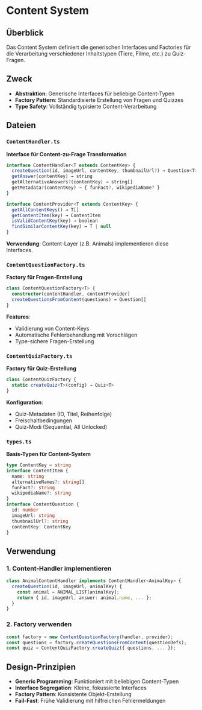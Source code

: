 # Content System

## Überblick

Das Content System definiert die generischen Interfaces und Factories für die Verarbeitung verschiedener Inhaltstypen (Tiere, Filme, etc.) zu Quiz-Fragen.

## Zweck

- **Abstraktion**: Generische Interfaces für beliebige Content-Typen
- **Factory Pattern**: Standardisierte Erstellung von Fragen und Quizzes
- **Type Safety**: Vollständig typisierte Content-Verarbeitung

## Dateien

### `ContentHandler.ts`

**Interface für Content-zu-Frage Transformation**

```typescript
interface ContentHandler<T extends ContentKey> {
  createQuestion(id, imageUrl, contentKey, thumbnailUrl?) → Question<T>
  getAnswer(contentKey) → string
  getAlternativeAnswers?(contentKey) → string[]
  getMetadata?(contentKey) → { funFact?, wikipediaName? }
}

interface ContentProvider<T extends ContentKey> {
  getAllContentKeys() → T[]
  getContentItem(key) → ContentItem
  isValidContentKey(key) → boolean
  findSimilarContentKey(key) → T | null
}
```

**Verwendung**: Content-Layer (z.B. Animals) implementieren diese Interfaces.

### `ContentQuestionFactory.ts`

**Factory für Fragen-Erstellung**

```typescript
class ContentQuestionFactory<T> {
  constructor(contentHandler, contentProvider)
  createQuestionsFromContent(questions) → Question[]
}
```

**Features**:

- Validierung von Content-Keys
- Automatische Fehlerbehandlung mit Vorschlägen
- Type-sichere Fragen-Erstellung

### `ContentQuizFactory.ts`

**Factory für Quiz-Erstellung**

```typescript
class ContentQuizFactory {
  static createQuiz<T>(config) → Quiz<T>
}
```

**Konfiguration**:

- Quiz-Metadaten (ID, Titel, Reihenfolge)
- Freischaltbedingungen
- Quiz-Modi (Sequential, All Unlocked)

### `types.ts`

**Basis-Typen für Content-System**

```typescript
type ContentKey = string
interface ContentItem {
  name: string
  alternativeNames?: string[]
  funFact?: string
  wikipediaName?: string
}
interface ContentQuestion {
  id: number
  imageUrl: string
  thumbnailUrl?: string
  contentKey: ContentKey
}
```

## Verwendung

### 1. Content-Handler implementieren

```typescript
class AnimalContentHandler implements ContentHandler<AnimalKey> {
  createQuestion(id, imageUrl, animalKey) {
    const animal = ANIMAL_LIST[animalKey];
    return { id, imageUrl, answer: animal.name, ... };
  }
}
```

### 2. Factory verwenden

```typescript
const factory = new ContentQuestionFactory(handler, provider);
const questions = factory.createQuestionsFromContent(questionDefs);
const quiz = ContentQuizFactory.createQuiz({ questions, ... });
```

## Design-Prinzipien

- **Generic Programming**: Funktioniert mit beliebigen Content-Typen
- **Interface Segregation**: Kleine, fokussierte Interfaces
- **Factory Pattern**: Konsistente Objekt-Erstellung
- **Fail-Fast**: Frühe Validierung mit hilfreichen Fehlermeldungen
